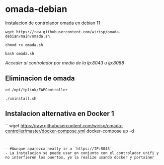 # omada-debian
Instalacion de controlador omada en debian 11

```
wget https://raw.githubusercontent.com/wirisp/omada-debian/main/omada.sh
```

```
chmod +x omada.sh
```

```
bash omada.sh
```

_Acceder al controlador por medio de la Ip:8043 u Ip:8088_

## Eliminacion de omada

```
cd /opt/tplink/EAPController
```
```
./uninstall.sh
```

## Instalacion alternativa en Docker 1

``
wget https://raw.githubusercontent.com/wirisp/omada-controller/master/docker-compose.yml
docker-compose up -d
```


- #Aunque aparezca healty ir a `https://IP:8043`
- La instalacion se puede usar en conjunto con el controlador unifi y no interfieren los puertos, yo la realize usando docker y portainer
